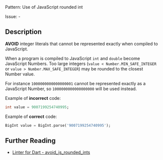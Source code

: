 Pattern: Use of JavaScript rounded int

Issue: -

## Description

**AVOID** integer literals that cannot be represented exactly when compiled to
JavaScript.

When a program is compiled to JavaScript `int` and `double` become JavaScript
Numbers. Too large integers (`value < Number.MIN_SAFE_INTEGER` or
`value > Number.MAX_SAFE_INTEGER`) may be rounded to the closest Number value.

For instance `1000000000000000001` cannot be represented exactly as a JavaScript
Number, so `1000000000000000000` will be used instead.

Example of **incorrect** code:
```dart
int value = 9007199254740995;
```

Example of **correct** code:
```dart
BigInt value = BigInt.parse('9007199254740995');
```

## Further Reading

* [Linter for Dart - avoid_js_rounded_ints](https://dart-lang.github.io/linter/lints/avoid_js_rounded_ints.html)